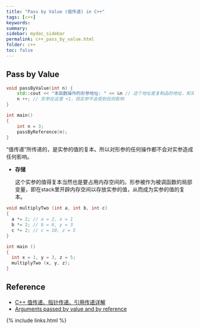 ```yaml
---
title: "Pass by Value (值传递) in C++"
tags: [c++]
keywords:
summary:
sidebar: mydoc_sidebar
permalink: c++_pass_by_value.html
folder: c++
toc: false
---
```


## Pass by Value

```c++
void passByValue(int n) {
    std::cout << "本函数操作的形参地址: " << &n // 这个地址是复制品的地址，和实参的地址是不一样的
    n ++; // 形参在这里 +1，但实参不会受到任何影响
}

int main()
{
    int n = 3;
    passByReference(n);
}
```

“值传递”所传递的，是实参的值的复本。所以对形参的任何操作都不会对实参造成任何影响。

* **存储**

  这个实参的值得复本当然也是要占用内存空间的。形参被作为被调函数的局部变量，即在stack里开辟内存空间以存放实参的值，从而成为实参的值的复本。







```c++
void multiplyTwo (int a, int b, int c)
{
  a *= 2; // a = 2, x = 1
  b *= 2; // b = 6, y = 3
  c *= 2; // c = 10, z = 5
}

int main ()
{
  int x = 1, y = 3, z = 5;
  multiplyTwo (x, y, z);
}
```


## Reference

* [C++ 值传递、指针传递、引用传递详解](http://www.cnblogs.com/yanlingyin/archive/2011/12/07/2278961.html)
* [Arguments passed by value and by reference](http://www.cplusplus.com/doc/tutorial/functions/)

{% include links.html %}